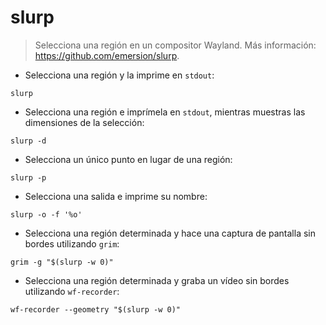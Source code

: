 # slurp

> Selecciona una región en un compositor Wayland.
> Más información: <https://github.com/emersion/slurp>.

- Selecciona una región y la imprime en `stdout`:

`slurp`

- Selecciona una región e imprímela en `stdout`, mientras muestras las dimensiones de la selección:

`slurp -d`

- Selecciona un único punto en lugar de una región:

`slurp -p`

- Selecciona una salida e imprime su nombre:

`slurp -o -f '%o'`

- Selecciona una región determinada y hace una captura de pantalla sin bordes utilizando `grim`:

`grim -g "$(slurp -w 0)"`

- Selecciona una región determinada y graba un vídeo sin bordes utilizando `wf-recorder`:

`wf-recorder --geometry "$(slurp -w 0)"`
